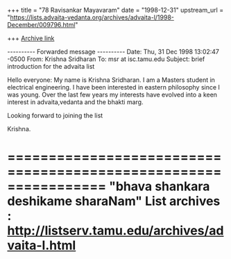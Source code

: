 +++
title = "78 Ravisankar Mayavaram"
date = "1998-12-31"
upstream_url = "https://lists.advaita-vedanta.org/archives/advaita-l/1998-December/009796.html"

+++
[Archive link](https://lists.advaita-vedanta.org/archives/advaita-l/1998-December/009796.html)

---------- Forwarded message ----------
Date: Thu, 31 Dec 1998 13:02:47 -0500
From: Krishna Sridharan <ksridhar at mtu.edu>
To: msr at isc.tamu.edu
Subject: brief introduction for the advaita list

Hello everyone:
My name is Krishna Sridharan. I am a Masters student
in electrical engineering. I have been interested in
eastern philosophy since I was
young. Over the last few years my interests have
evolved into a keen
interest in advaita,vedanta and the bhakti marg.

Looking forward to joining the list

Krishna.

================================================================
"bhava shankara deshikame sharaNam"
List archives : http://listserv.tamu.edu/archives/advaita-l.html
================================================================

